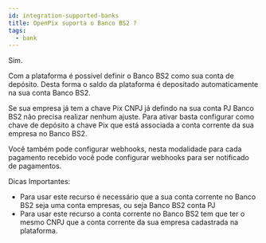 ```yaml
---
id: integration-supported-banks
title: OpenPix suporta o Banco BS2 ?
tags:
  - bank
---
```


Sim.

Com a plataforma é possível definir o Banco BS2 como sua conta de depósito. Desta forma o saldo da plataforma é depositado automaticamente na sua conta Banco BS2.

Se sua empresa já tem a chave Pix CNPJ já defindo na sua conta PJ Banco BS2 não precisa realizar nenhum ajuste. Para ativar basta configurar como chave de depósito a chave Pix que está associada a conta corrente da sua empresa no Banco BS2.

Você também pode configurar webhooks, nesta modalidade para cada pagamento recebido você pode configurar webhooks para ser notificado de pagamentos.

Dicas Importantes:

- Para usar este recurso é necessário que a sua conta corrente no Banco BS2 seja uma conta empresas, ou seja Banco BS2 conta PJ
- Para usar este recurso a conta corrente no Banco BS2 tem que ter o mesmo CNPJ que a conta corrente da sua empresa cadastrada na plataforma.
